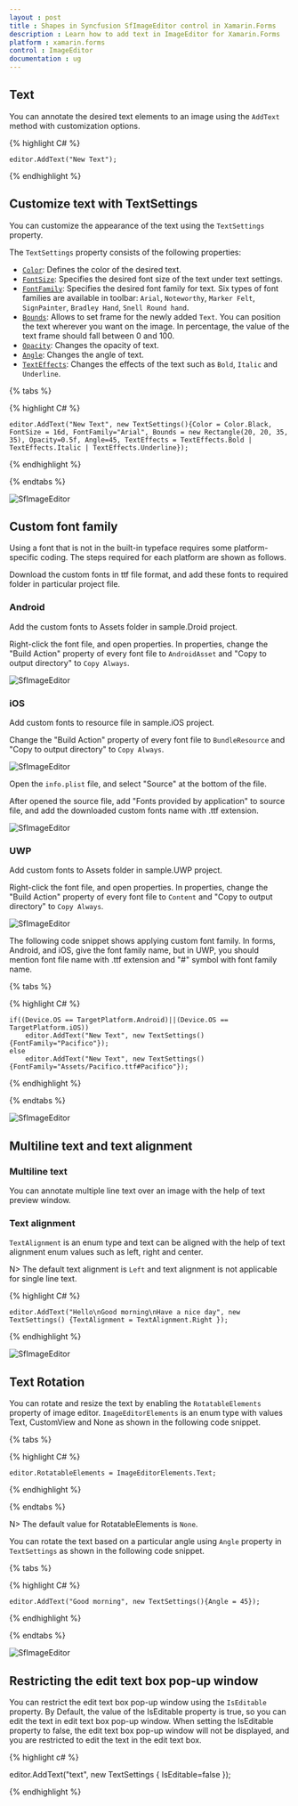 ```yaml
---
layout : post
title : Shapes in Syncfusion SfImageEditor control in Xamarin.Forms
description : Learn how to add text in ImageEditor for Xamarin.Forms
platform : xamarin.forms
control : ImageEditor
documentation : ug
---
```


## Text

You can annotate the desired text elements to an image using the `AddText` method with customization options.

{% highlight C# %}

    editor.AddText("New Text");

{% endhighlight %}

## Customize text with TextSettings

You can customize the appearance of the text using the `TextSettings` property.

The `TextSettings` property consists of the following properties:

* [`Color`](https://help.syncfusion.com/cr/cref_files/xamarin/Syncfusion.SfImageEditor.XForms~Syncfusion.SfImageEditor.XForms.TextSettings~Color.html): Defines the color of the desired text.
* [`FontSize`](https://help.syncfusion.com/cr/cref_files/xamarin/Syncfusion.SfImageEditor.XForms~Syncfusion.SfImageEditor.XForms.TextSettings~FontSize.html): Specifies the desired font size of the text under text settings.
* [`FontFamily`](https://help.syncfusion.com/cr/cref_files/xamarin/Syncfusion.SfImageEditor.XForms~Syncfusion.SfImageEditor.XForms.TextSettings~FontFamily.html): Specifies the desired font family for text. Six types of font families are available in toolbar: `Arial`, `Noteworthy`, `Marker Felt`, `SignPainter`, `Bradley Hand`, `Snell Round hand`.
* [`Bounds`](https://help.syncfusion.com/cr/cref_files/xamarin/Syncfusion.SfImageEditor.XForms~Syncfusion.SfImageEditor.XForms.TextSettings~Bounds.html): Allows to set frame for the newly added `Text`. You can position the text wherever you want on the image. In percentage, the value of the text frame should fall between 0 and 100.
* [`Opacity`](https://help.syncfusion.com/cr/cref_files/xamarin/Syncfusion.SfImageEditor.XForms~Syncfusion.SfImageEditor.XForms.TextSettings~Opacity.html): Changes the opacity of text.
* [`Angle`](https://help.syncfusion.com/cr/cref_files/xamarin/Syncfusion.SfImageEditor.XForms~Syncfusion.SfImageEditor.XForms.TextSettings~Angle.html): Changes the angle of text.
* [`TextEffects`](https://help.syncfusion.com/cr/cref_files/xamarin/Syncfusion.SfImageEditor.XForms~Syncfusion.SfImageEditor.XForms.TextSettings~TextEffects.html): Changes the effects of the text such as `Bold`, `Italic` and `Underline`.


{% tabs %}

{% highlight C# %}

    editor.AddText("New Text", new TextSettings(){Color = Color.Black, FontSize = 16d, FontFamily="Arial", Bounds = new Rectangle(20, 20, 35, 35), Opacity=0.5f, Angle=45, TextEffects = TextEffects.Bold | TextEffects.Italic | TextEffects.Underline});

{% endhighlight %}

{% endtabs %}

![SfImageEditor](ImageEditor_images/text.png)

## Custom font family

Using a font that is not in the built-in typeface requires some platform-specific coding. The steps required for each platform are shown as follows.

Download the custom fonts in ttf file format, and add these fonts to required folder in particular project file.

### Android

Add the custom fonts to Assets folder in sample.Droid project.

Right-click the font file, and open properties. In properties, change the "Build Action" property of every font file to `AndroidAsset` and "Copy to output directory" to `Copy Always`.
    
![SfImageEditor](ImageEditor_images/AndroidCustomFont.png)
    
### iOS

Add custom fonts to resource file in sample.iOS project.

Change the "Build Action" property of every font file to `BundleResource` and "Copy to output directory" to `Copy Always`.

![SfImageEditor](ImageEditor_images/iOSCustomFont1.png)
    
Open the `info.plist` file, and select "Source" at the bottom of the file.

After opened the source file, add "Fonts provided by application" to source file, and add the downloaded custom fonts name with .ttf extension.

![SfImageEditor](ImageEditor_images/iOSCustomFont2.png)

### UWP

Add custom fonts to Assets folder in sample.UWP project.

Right-click the font file, and open properties. In properties, change the  "Build Action" property of every font file to `Content` and "Copy to output directory" to `Copy Always`.
    
![SfImageEditor](ImageEditor_images/UWPCustomFont.png)

The following code snippet shows applying custom font family. In forms, Android, and iOS, give the font family name, but in UWP, you should mention font file name with .ttf extension and "#" symbol
with font family name.

{% tabs %}

{% highlight C# %}

    if((Device.OS == TargetPlatform.Android)||(Device.OS == TargetPlatform.iOS))
        editor.AddText("New Text", new TextSettings(){FontFamily="Pacifico"});
    else
        editor.AddText("New Text", new TextSettings(){FontFamily="Assets/Pacifico.ttf#Pacifico"});
{% endhighlight %}

{% endtabs %}

![SfImageEditor](ImageEditor_images/FontFamily.jpg)

## Multiline text and text alignment

### Multiline text
You can annotate multiple line text over an image with the help of text preview window.

### Text alignment
`TextAlignment` is an enum type and text can be aligned with the help of text alignment enum values such as left, right and center. 

N> The default text alignment is `Left` and text alignment is not applicable for single line text.

{% highlight C# %}

    editor.AddText("Hello\nGood morning\nHave a nice day", new TextSettings() {TextAlignment = TextAlignment.Right });

{% endhighlight %}

![SfImageEditor](ImageEditor_images/multiline.png)

## Text Rotation

You can rotate and resize the text by enabling the `RotatableElements` property of image editor. `ImageEditorElements` is an enum type with values Text, CustomView and None as shown in the following code snippet.

{% tabs %}

{% highlight C# %}

    editor.RotatableElements = ImageEditorElements.Text;   

{% endhighlight %}

{% endtabs %}

N> The default value for RotatableElements is `None`.

You can rotate the text based on a particular angle using `Angle` property in `TextSettings` as shown in the following code snippet. 

{% tabs %}

{% highlight C# %}

    editor.AddText("Good morning", new TextSettings(){Angle = 45});    

{% endhighlight %}

{% endtabs %}

![SfImageEditor](ImageEditor_images/rotation.jpg)

## Restricting the edit text box pop-up window

You can restrict the edit text box pop-up window using the `IsEditable` property. By Default, the value of the IsEditable property is true, so you can edit the text in edit text box pop-up window. When setting the IsEditable property to false, the edit text box pop-up window will not be displayed, and you are restricted to edit the text in the edit text box. 

{% highlight c# %}

 editor.AddText("text", new TextSettings { IsEditable=false });

{% endhighlight %}

